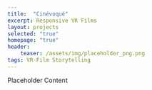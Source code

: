 ```yaml
---
title:  "Cinévoqué"
excerpt: Responsive VR Films
layout: projects   
selected: "true"
homepage: "true"
header:
    teaser: /assets/img/placeholder_png.png
tags: VR-Film Storytelling  
---
```


Placeholder Content
